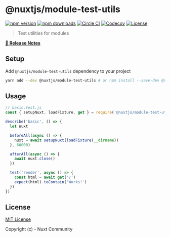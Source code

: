 # @nuxtjs/module-test-utils

[![npm version][npm-version-src]][npm-version-href]
[![npm downloads][npm-downloads-src]][npm-downloads-href]
[![Circle CI][circle-ci-src]][circle-ci-href]
[![Codecov][codecov-src]][codecov-href]
[![License][license-src]][license-href]

> Test utilities for modules

[📖 **Release Notes**](./CHANGELOG.md)

## Setup

Add `@nuxtjs/module-test-utils` dependency to your project

```bash
yarn add --dev @nuxtjs/module-test-utils # or npm install --save-dev @nuxtjs/module-test-utils
```

## Usage

```js
// basic.test.js
const { setupNuxt, loadFixture, get } = require('@nuxtjs/module-test-utils')

describe('basic', () => {
  let nuxt

  beforeAll(async () => {
    nuxt = await setupNuxt(loadFixture(__dirname))
  }, 60000)

  afterAll(async () => {
    await nuxt.close()
  })

  test('render', async () => {
    const html = await get('/')
    expect(html).toContain('Works!')
  })
})
```

## License

[MIT License](./LICENSE)

Copyright (c) - Nuxt Community

<!-- Badges -->
[npm-version-src]: https://img.shields.io/npm/v/@nuxtjs/module-test-utils/latest.svg?style=flat-square
[npm-version-href]: https://npmjs.com/package/@nuxtjs/module-test-utils

[npm-downloads-src]: https://img.shields.io/npm/dt/@nuxtjs/module-test-utils.svg?style=flat-square
[npm-downloads-href]: https://npmjs.com/package/@nuxtjs/module-test-utils

[circle-ci-src]: https://img.shields.io/circleci/project/github/nuxt-community/module-test-utils.svg?style=flat-square
[circle-ci-href]: https://circleci.com/gh/nuxt-community/module-test-utils

[codecov-src]: https://img.shields.io/codecov/c/github/nuxt-community/module-test-utils.svg?style=flat-square
[codecov-href]: https://codecov.io/gh/nuxt-community/module-test-utils

[license-src]: https://img.shields.io/npm/l/@nuxtjs/module-test-utils.svg?style=flat-square
[license-href]: https://npmjs.com/package/@nuxtjs/module-test-utils
